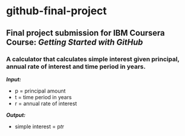 # **github-final-project**
## Final project submission for **IBM Coursera Course: _Getting Started with GitHub_**

### A calculator that calculates simple interest given principal, annual rate of interest and time period in years.

**_Input:_**
   * p = principal amount
   * t = time period in years
   * r = annual rate of interest

**_Output:_**
   * simple interest = p*t*r
   
